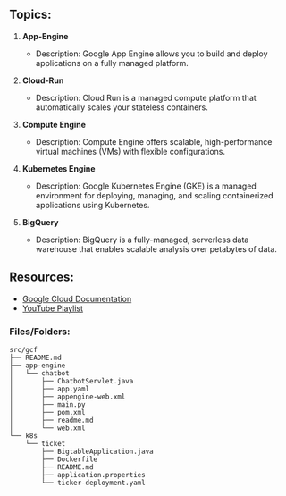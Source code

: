 ## Topics:

1. **App-Engine**
   - Description: Google App Engine allows you to build and deploy applications on a fully managed platform.

2. **Cloud-Run**
   - Description: Cloud Run is a managed compute platform that automatically scales your stateless containers.

3. **Compute Engine**
   - Description: Compute Engine offers scalable, high-performance virtual machines (VMs) with flexible configurations.

4. **Kubernetes Engine**
   - Description: Google Kubernetes Engine (GKE) is a managed environment for deploying, managing, and scaling containerized applications using Kubernetes.

5. **BigQuery**
   - Description: BigQuery is a fully-managed, serverless data warehouse that enables scalable analysis over petabytes of data.

## Resources:

- [Google Cloud Documentation](https://cloud.google.com/docs)
- [YouTube Playlist](https://www.youtube.com/playlist?list=PLIivdWyY5sqKh1gDR0WpP9iIOY00IE0xL)

### Files/Folders:
```
src/gcf
├── README.md
├── app-engine
│   └── chatbot
│       ├── ChatbotServlet.java
│       ├── app.yaml
│       ├── appengine-web.xml
│       ├── main.py
│       ├── pom.xml
│       ├── readme.md
│       └── web.xml
└── k8s
    └── ticket
        ├── BigtableApplication.java
        ├── Dockerfile
        ├── README.md
        ├── application.properties
        └── ticker-deployment.yaml
```

